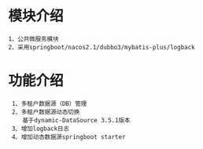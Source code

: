 # 模块介绍
    1、公共微服务模块
    2、采用springboot/nacos2.1/dubbo3/mybatis-plus/logback

# 功能介绍
     1、多租户数据源（DB）管理
     2、多租户数据源动态切换
        基于dynamic-DataSource 3.5.1版本
     3、增加logback日志
     4、增加动态数据源springboot starter

